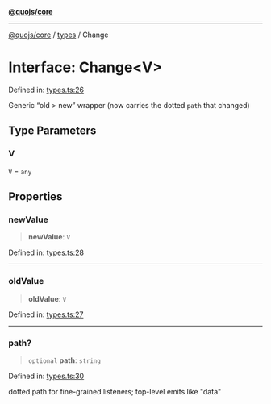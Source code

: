 [**@quojs/core**](../../README.md)

***

[@quojs/core](../../README.md) / [types](../README.md) / Change

# Interface: Change\<V\>

Defined in: [types.ts:26](https://github.com/quojs/quojs/blob/9e23886b2a0ad7a76f8b24da404b10a06002a0ea/packages/core/src/types.ts#L26)

Generic “old > new” wrapper (now carries the dotted `path` that changed)

## Type Parameters

### V

`V` = `any`

## Properties

### newValue

> **newValue**: `V`

Defined in: [types.ts:28](https://github.com/quojs/quojs/blob/9e23886b2a0ad7a76f8b24da404b10a06002a0ea/packages/core/src/types.ts#L28)

***

### oldValue

> **oldValue**: `V`

Defined in: [types.ts:27](https://github.com/quojs/quojs/blob/9e23886b2a0ad7a76f8b24da404b10a06002a0ea/packages/core/src/types.ts#L27)

***

### path?

> `optional` **path**: `string`

Defined in: [types.ts:30](https://github.com/quojs/quojs/blob/9e23886b2a0ad7a76f8b24da404b10a06002a0ea/packages/core/src/types.ts#L30)

dotted path for fine-grained listeners; top-level emits like "data"
